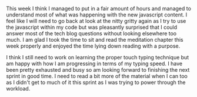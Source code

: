 This week I think I managed to put in a fair amount of hours and managed to understand most of what was happening with the new javascript content. I feel like I will need to go back at look at the nitty gritty again as I try to use the javascript within my code but was pleasantly surprised that I could answer most of the tech blog questions without looking elsewhere too much. I am glad I took the time to sit and read the meditation chapter this week properly and enjoyed the time lying down reading with a purpose. 

I think I still need to work on learning the proper touch typing technique but am happy with how I am progressing in terms of my typing speed. I have been pretty exhausted and busy so am looking forward to finishing the next sprint in good time. I need to read a bit more of the material when I can too as I didn't get to much of it this sprint as I was trying to power through the workload.
